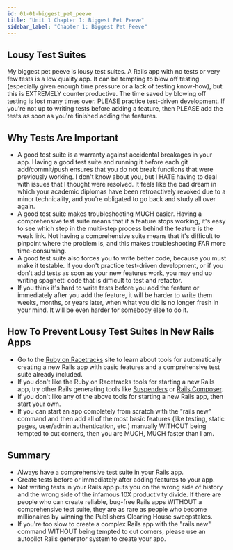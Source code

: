 ```yaml
---
id: 01-01-biggest_pet_peeve
title: "Unit 1 Chapter 1: Biggest Pet Peeve"
sidebar_label: "Chapter 1: Biggest Pet Peeve"
---
```


## Lousy Test Suites

My biggest pet peeve is lousy test suites.  A Rails app with no tests or very few tests is a low quality app.  It can be tempting to blow off testing (especially given enough time pressure or a lack of testing know-how), but this is EXTREMELY counterproductive.  The time saved by blowing off testing is lost many times over.  PLEASE practice test-driven development.  If you're not up to writing tests before adding a feature, then PLEASE add the tests as soon as you're finished adding the features.

## Why Tests Are Important
* A good test suite is a warranty against accidental breakages in your app.  Having a good test suite and running it before each git add/commit/push ensures that you do not break functions that were previously working.  I don't know about you, but I HATE having to deal with issues that I thought were resolved.  It feels like the bad dream in which your academic diplomas have been retroactively revoked due to a minor technicality, and you're obligated to go back and study all over again.
* A good test suite makes troubleshooting MUCH easier.  Having a comprehensive test suite means that if a feature stops working, it's easy to see which step in the multi-step process behind the feature is the weak link.  Not having a comprehensive suite means that it's difficult to pinpoint where the problem is, and this makes troubleshooting FAR more time-consuming.
* A good test suite also forces you to write better code, because you must make it testable.  If you don't practice test-driven development, or if you don't add tests as soon as your new features work, you may end up writing spaghetti code that is difficult to test and refactor.
* If you think it's hard to write tests before you add the feature or immediately after you add the feature, it will be harder to write them weeks, months, or years later, when what you did is no longer fresh in your mind.  It will be even harder for somebody else to do it.

## How To Prevent Lousy Test Suites In New Rails Apps
* Go to the <a href="http://www.rubyonracetracks.com/">Ruby on Racetracks</a> site to learn about tools for automatically creating a new Rails app with basic features and a comprehensive test suite already included.
* If you don't like the Ruby on Racetracks tools for starting a new Rails app, try other Rails generating tools like <a href="https://github.com/thoughtbot/suspenders">Suspenders</a> or <a href="http://www.railscomposer.com/">Rails Composer</a>.
* If you don't like any of the above tools for starting a new Rails app, then start your own.
* If you can start an app completely from scratch with the "rails new" command and then add all of the most basic features  (like testing, static pages, user/admin authentication, etc.) manually WITHOUT being tempted to cut corners, then you are MUCH, MUCH faster than I am.

## Summary
* Always have a comprehensive test suite in your Rails app.
* Create tests before or immediately after adding features to your app.
* Not writing tests in your Rails app puts you on the wrong side of history and the wrong side of the infamous 10X productivity divide.  If there are people who can create reliable, bug-free Rails apps WITHOUT a comprehensive test suite, they are as rare as people who become millionaires by winning the Publishers Clearing House sweepstakes.
* If you're too slow to create a complex Rails app with the "rails new" command WITHOUT being tempted to cut corners, please use an autopilot Rails generator system to create your app.
